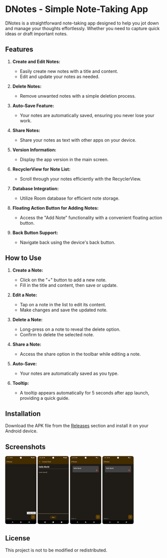 # DNotes - Simple Note-Taking App

DNotes is a straightforward note-taking app designed to help you jot down and manage your thoughts effortlessly. Whether you need to capture quick ideas or draft important notes.

## Features

1. **Create and Edit Notes:**
   - Easily create new notes with a title and content.
   - Edit and update your notes as needed.

2. **Delete Notes:**
   - Remove unwanted notes with a simple deletion process.

3. **Auto-Save Feature:**
   - Your notes are automatically saved, ensuring you never lose your work.

4. **Share Notes:**
   - Share your notes as text with other apps on your device.

6. **Version Information:**
   - Display the app version in the main screen.

7. **RecyclerView for Note List:**
   - Scroll through your notes efficiently with the RecyclerView.

8. **Database Integration:**
   - Utilize Room database for efficient note storage.

9. **Floating Action Button for Adding Notes:**
   - Access the "Add Note" functionality with a convenient floating action button.

10. **Back Button Support:**
    - Navigate back using the device's back button.

## How to Use

1. **Create a Note:**
   - Click on the "+" button to add a new note.
   - Fill in the title and content, then save or update.

2. **Edit a Note:**
   - Tap on a note in the list to edit its content.
   - Make changes and save the updated note.

3. **Delete a Note:**
   - Long-press on a note to reveal the delete option.
   - Confirm to delete the selected note.

4. **Share a Note:**
   - Access the share option in the toolbar while editing a note.

5. **Auto-Save:**
   - Your notes are automatically saved as you type.

6. **Tooltip:**
   - A tooltip appears automatically for 5 seconds after app launch, providing a quick guide.

## Installation

Download the APK file from the [Releases](https://github.com/yourusername/dnotes/releases) section and install it on your Android device.

## Screenshots

<p float="left">
  <img src="screenshots/screenshot1.png" width="100" />
  <img src="screenshots/screenshot2.png" width="100" /> 
  <img src="screenshots/screenshot3.png" width="100" />
  <img src="screenshots/screenshot3.png" width="100" />
</p>

## License

This project is not to be modified or redistributed.

